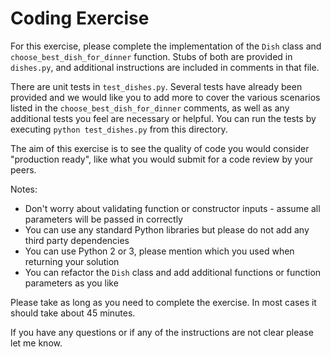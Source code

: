 # Coding Exercise

For this exercise, please complete the implementation of the `Dish`
class and `choose_best_dish_for_dinner` function. Stubs of both are
provided in `dishes.py`, and additional instructions are included in
comments in that file.

There are unit tests in `test_dishes.py`. Several tests have already been
provided and we would like you to add more to cover the various
scenarios listed in the `choose_best_dish_for_dinner` comments, as well as
any additional tests you feel are necessary or helpful. You can run the
tests by executing `python test_dishes.py` from this directory.

The aim of this exercise is to see the quality of code you would consider
"production ready", like what you would submit for a code review by your
peers.

Notes:

* Don't worry about validating function or constructor inputs - assume all
  parameters will be passed in correctly
* You can use any standard Python libraries but please do not add any third
  party dependencies
* You can use Python 2 or 3, please mention which you used when returning
  your solution
* You can refactor the `Dish` class and add additional functions or
  function parameters as you like

Please take as long as you need to complete the exercise. In most cases it
should take about 45 minutes.

If you have any questions or if any of the instructions are not clear please
let me know.
